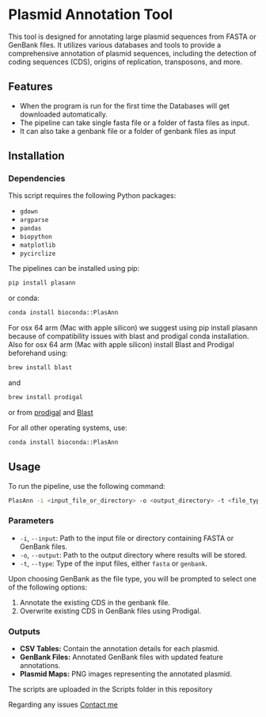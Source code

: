 # Plasmid Annotation Tool

This tool is designed for annotating large plasmid sequences from FASTA or GenBank files. It utilizes various databases and tools to provide a comprehensive annotation of plasmid sequences, including the detection of coding sequences (CDS), origins of replication, transposons, and more.

## Features

- When the program is run for the first time the Databases will get downloaded automatically. 
- The pipeline can take single fasta file or a folder of fasta files as input. 
- It can also take a genbank file or a folder of genbank files as input 


## Installation

### Dependencies

This script requires the following Python packages:
- `gdown`
- `argparse`
- `pandas`
- `biopython`
- `matplotlib`
- `pycirclize`

The pipelines can be installed using pip: 

```bash
pip install plasann
```

or conda:
```bash
conda install bioconda::PlasAnn
```

For osx 64 arm (Mac with apple silicon) we suggest using pip install plasann because of compatibility issues with blast and prodigal conda installation. 
Also for osx 64 arm (Mac with apple silicon) install Blast and Prodigal beforehand using:
```bash
brew install blast
```
and 
```bash
brew install prodigal
```

or from  [prodigal](https://github.com/hyattpd/Prodigal) and [Blast](https://www.ncbi.nlm.nih.gov/books/NBK569861/)

For all other operating systems, use:
```bash
conda install bioconda::PlasAnn
```

## Usage

To run the pipeline, use the following command:


```bash
PlasAnn -i <input_file_or_directory> -o <output_directory> -t <file_type>
```

### Parameters

- `-i`, `--input`: Path to the input file or directory containing FASTA or GenBank files.
- `-o`, `--output`: Path to the output directory where results will be stored.
- `-t`, `--type`: Type of the input files, either `fasta` or `genbank`.

Upon choosing GenBank as the file type, you will be prompted to select one of the following options:
1. Annotate the existing CDS in the genbank file. 
2. Overwrite existing CDS in GenBank files using Prodigal.

### Outputs

- **CSV Tables:** Contain the annotation details for each plasmid.
- **GenBank Files:** Annotated GenBank files with updated feature annotations.
- **Plasmid Maps:** PNG images representing the annotated plasmid.

The scripts are uploaded in the Scripts folder in this repository

Regarding any issues [Contact me](hislam2@ur.rochester.edu)
